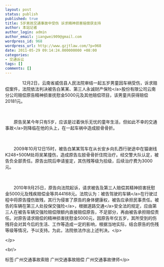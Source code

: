 ```yaml
---
layout: post
status: publish
published: true
title: 5岁男孩交通事故中受伤 诉求精神损害赔偿获支持
author: 本站记者
author_login: admin
author_email: jiangwei909@gmail.com
wordpress_id: 968
wordpress_url: http://www.gzjtlaw.com/?p=968
date: 2011-05-29 09:14:24.000000000 +08:00
categories:
- 交通诉讼
tags: []
comments: []
---
```

<p><p>　　　　12月2日，云南省威信县人民法院审结一起五岁男童因车祸受伤，诉求赔偿案件，法院依法判决被告白某某、第三人永诚财产<a>保险<&#47;a>股份有限公司云南分公司赔偿原告精神损害抚慰金5000元及其他赔偿项目，该男童共获得赔偿20181元。<p>　　<p>　　原告吴某今年只有5岁，应该是过着快乐无忧的童年生活，但如此不幸的<a>交通事故<&#47;a>则降临在他的头上，在一起车祸中造成胫骨骨折。<p>　　<p>　　2009年10月12日15时，被告白某某驾车在从长安乡向扎西行驶途中在猫谢线K248+500M处将吴某撞伤，造成原告左胫骨骨折住院治疗。经交警大队认定，被告负全部责任。原告出院后申请鉴定，其伤残等级为拾级，后续治疗费为3000元。<p>　　<p>　　2010年9月25日，原告向法院起诉，请求被告及第三人赔偿其精神损害抚慰金5000元及残疾赔偿金等共44168元。法院认为：被告驾驶的<a>车辆<&#47;a>在行驶过程中将原告撞伤致残，其行为侵害了原告的身体健康权，被告应承担民事责任。被告的车辆在第三人处投保<a>交强险<&#47;a>，根据<a>道路交通<&#47;a>安全法的规定，应由第三人在被告车辆交强险赔偿限额内直接赔偿原告，不足部分，再由被告承担赔偿责任。对原告请求赔偿的精神损害抚慰金5000元，因原告年仅五岁，其所受到的伤残将会对其今后的生活、工作等造成一定的影响，根据当地实际，结合原告的伤残等级等情况，予以支持。为此，法院依法作出上述判决。<&#47;p><p><&#47;p><br&#47;><p>标签:广州交通事故索赔 广州交通事故赔偿 广州交通事故律师<&#47;p>
